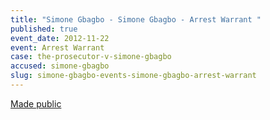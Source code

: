 ```yaml
---
title: "Simone Gbagbo - Simone Gbagbo - Arrest Warrant "
published: true
event_date: 2012-11-22
event: Arrest Warrant
case: the-prosecutor-v-simone-gbagbo
accused: simone-gbagbo
slug: simone-gbagbo-events-simone-gbagbo-arrest-warrant
---
```


[Made public](http://www.icc-cpi.int/iccdocs/doc/doc1344439.pdf)

